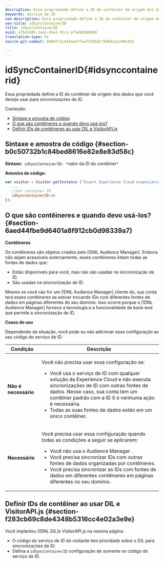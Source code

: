 ```yaml
---
description: Essa propriedade define a ID do contêiner de origem dos dados que você deseja usar para sincronizações de ID.
keywords: Serviço de ID
seo-description: Essa propriedade define a ID do contêiner de origem dos dados que você deseja usar para sincronizações de ID.
seo-title: idSyncContainerID
title: idSyncContainerID
uuid: e35dc48b-1aa1-41e3-91c1-ef1e9d2d8b90
translation-type: ht
source-git-commit: bb687c1cd14aae7faef2565dcf9d041a1c06e3bd

---
```



# idSyncContainerID{#idsynccontainerid}

Essa propriedade define a ID do contêiner de origem dos dados que você deseja usar para sincronizações de ID.

Conteúdo:

<ul class="simplelist"> 
 <li> <a href="../../mcvid-library/mcvid-function-vars/mcvid-idsyncontainerid.md#section-b0c50732b1c84bed8616e82e8e83d58c" format="dita" scope="local"> Sintaxe e amostra de código </a> </li> 
 <li> <a href="../../mcvid-library/mcvid-function-vars/mcvid-idsyncontainerid.md#section-6aed44fbe9d6401a8f912cb0d98339a7" format="dita" scope="local"> O que são contêineres e quando devo usá-los? </a> </li> 
 <li> <a href="../../mcvid-library/mcvid-function-vars/mcvid-idsyncontainerid.md#section-f283cb69c8de4348b5316cc4e02a3e9e" format="dita" scope="local"> Definir IDs de contêineres ao usar DIL e VisitorAPI.js </a> </li> 
</ul>

## Sintaxe e amostra de código {#section-b0c50732b1c84bed8616e82e8e83d58c}

**Sintaxe:**` idSyncContainerID: *`valor da ID do contêiner`*`

**Amostra de código:**

```js
var visitor = Visitor.getInstance ("Insert Experience Cloud organization ID here",{ 
   ... 
   //Set container ID 
   idSyncContainerID:80 
});
```

## O que são contêineres e quando devo usá-los? {#section-6aed44fbe9d6401a8f912cb0d98339a7}

**Contêineres**

Os contêineres são objetos criados pelo [!DNL Audience Manager]. Embora não sejam acessíveis externamente, esses contêineres listam todas as fontes de dados que:

* Estão disponíveis para você, mas não são usadas na sincronização de ID.
* São usadas na sincronização de ID.

Mesmo se você não for um [!DNL Audience Manager] cliente do, sua conta terá esses contêineres se estiver trocando IDs com diferentes fontes de dados em páginas diferentes do seu domínio. Isso ocorre porque o [!DNL Audience Manager] fornece a tecnologia e a funcionalidade de back-end que permite a sincronização de ID.

**Casos de uso**

Dependendo da situação, você pode ou não adicionar essa configuração ao seu código do serviço de ID.

<table id="table_48621F343C7F4760A75F6BCC2DB2DA20"> 
 <thead> 
  <tr> 
   <th colname="col1" class="entry"> Condição </th> 
   <th colname="col2" class="entry"> Descrição </th> 
  </tr> 
 </thead>
 <tbody> 
  <tr> 
   <td colname="col1"> <p> <b>Não é necessário</b> </p> </td> 
   <td colname="col2"> <p>Você não precisa usar essa configuração se: </p> <p> 
     <ul id="ul_4D6F794CD65C43D0BEFBA6F5DE420C2E"> 
      <li id="li_0F048A6AC7BE4450AFA1B20B1AC25808">Você usa o serviço de ID com qualquer solução da <span class="keyword">Experience Cloud</span> e não executa sincronizações de ID com outras fontes de dados. Nesse caso, sua conta tem um contêiner padrão com a ID 0 e nenhuma ação é necessária. </li> 
      <li id="li_5657D64D9406407D9B4DB7D8BE4F8EE4">Todas as suas fontes de dados estão em um único contêiner. </li> 
     </ul> </p> </td> 
  </tr> 
  <tr> 
   <td colname="col1"> <p> <b>Necessário</b> </p> </td> 
   <td colname="col2"> <p>Você precisa usar essa configuração quando todas as condições a seguir se aplicarem: </p> <p> 
     <ul id="ul_9AFD14FC5A2745F7BD7BE7B64545DA62"> 
      <li id="li_04F0EFBBD71B43608CAAA7E7409D33FE">Você não usa o <span class="keyword">Audience Manager </span>. </li> 
      <li id="li_4BFA6DC76CE9455EBBC337FD2FE820BF">Você precisa sincronizar IDs com outras fontes de dados organizadas por contêineres. </li> 
      <li id="li_731DA5D1CBF244F8BEBE57C0E2EBA713">Você precisa sincronizar as IDs com fontes de dados em diferentes contêineres em páginas diferentes no seu domínio. </li> 
     </ul> </p> </td> 
  </tr> 
 </tbody> 
</table>

## Definir IDs de contêiner ao usar DIL e VisitorAPI.js {#section-f283cb69c8de4348b5316cc4e02a3e9e}

Você implantou [!DNL DIL]*e* VisitorAPI.js na mesma página:

* O código do serviço de ID do visitante tem prioridade sobre o DIL para sincronizações de ID.
* Defina a `idSyncContainerID` configuração de somente no código do serviço de ID.

